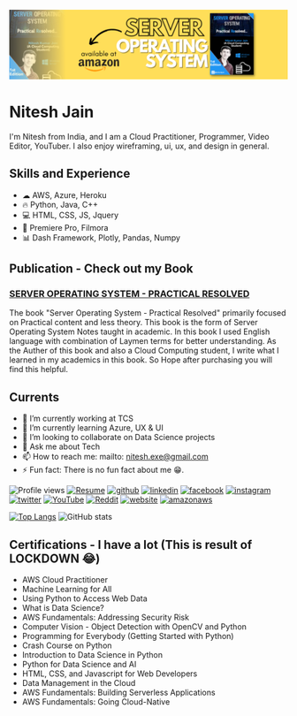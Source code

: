 ![AWS Cloud Practitioner](https://github.com/initeshjain/initeshjain/blob/main/NewBanner.png)

# Nitesh Jain
I'm Nitesh from India, and I am a Cloud Practitioner, Programmer, Video Editor, YouTuber. I also enjoy wireframing, ui, ux, and design in general. 

## Skills and Experience
* ☁ AWS, Azure, Heroku
* 🔥 Python, Java, C++
* 💻 HTML, CSS, JS, Jquery
* 🎥 Premiere Pro, Filmora
* 📊 Dash Framework, Plotly, Pandas, Numpy

## Publication - Check out my Book
### [SERVER OPERATING SYSTEM - PRACTICAL RESOLVED](https://www.amazon.in/dp/B08DN24G5P) 
The book "Server Operating System - Practical Resolved" primarily focused on Practical content and less theory. This book is the form of Server Operating System Notes taught in academic. In this book I used English language with combination of Laymen terms for better understanding. As the Auther of this book and also a Cloud Computing student, I write what I learned in my academics in this book. So Hope after purchasing you will find this helpful.

## Currents
- 🔭 I’m currently working at TCS 
- 🌱 I’m currently learning Azure, UX & UI
- 👯 I’m looking to collaborate on Data Science projects 
- 💬 Ask me about Tech 
- 📫 How to reach me: mailto: nitesh.exe@gmail.com 
- ⚡ Fun fact: There is no fun fact about me 😁. 

![Profile views](https://gpvc.arturio.dev/initeshjain) [<img src='https://cdn.jsdelivr.net/npm/simple-icons@3.0.1/icons/readthedocs.svg' alt='Resume' height='40'>](https://drive.google.com/file/d/1PchoDGcKEq4ySianstfoJRhEHRy8De8-/view?usp=sharing)
[<img src='https://cdn.jsdelivr.net/npm/simple-icons@3.0.1/icons/github.svg' alt='github' height='40'>](https://github.com/initeshjain)  [<img src='https://cdn.jsdelivr.net/npm/simple-icons@3.0.1/icons/linkedin.svg' alt='linkedin' height='40'>](https://www.linkedin.com/in/initeshjain/)  [<img src='https://cdn.jsdelivr.net/npm/simple-icons@3.0.1/icons/facebook.svg' alt='facebook' height='40'>](https://www.facebook.com/initeshjain)  [<img src='https://cdn.jsdelivr.net/npm/simple-icons@3.0.1/icons/instagram.svg' alt='instagram' height='40'>](https://www.instagram.com/initeshjain/)  [<img src='https://cdn.jsdelivr.net/npm/simple-icons@3.0.1/icons/twitter.svg' alt='twitter' height='40'>](https://twitter.com/initeshjain)  [<img src='https://cdn.jsdelivr.net/npm/simple-icons@3.0.1/icons/youtube.svg' alt='YouTube' height='40'>](https://www.youtube.com/channel/techpy)  [<img src='https://cdn.jsdelivr.net/npm/simple-icons@3.0.1/icons/reddit.svg' alt='Reddit' height='40'>](https://www.reddit.com/user/initeshjain)  [<img src='https://cdn.jsdelivr.net/npm/simple-icons@3.0.1/icons/icloud.svg' alt='website' height='40'>](techpy.in)  [<img src='https://cdn.jsdelivr.net/npm/simple-icons@3.0.1/icons/amazonaws.svg' alt='amazonaws' height='40'>](https://drive.google.com/file/d/1tkxeXQCy5sgh2Gz5iq1QARe5xK1Ekj3c/view)  

[![Top Langs](https://github-readme-stats.vercel.app/api/top-langs/?username=initeshjain)](https://github.com/anuraghazra/github-readme-stats) ![GitHub stats](https://github-readme-stats.vercel.app/api?username=initeshjain&show_icons=true)  

## Certifications - I have a lot (This is result of LOCKDOWN 😂)
* AWS Cloud Practitioner 
* Machine Learning for All 
* Using Python to Access Web Data 
* What is Data Science? 
* AWS Fundamentals: Addressing Security Risk 
* Computer Vision - Object Detection with OpenCV and Python 
* Programming for Everybody (Getting Started with Python) 
* Crash Course on Python 
* Introduction to Data Science in Python 
* Python for Data Science and AI 
* HTML, CSS, and Javascript for Web Developers 
* Data Management in the Cloud 
* AWS Fundamentals: Building Serverless Applications 
* AWS Fundamentals: Going Cloud-Native 
